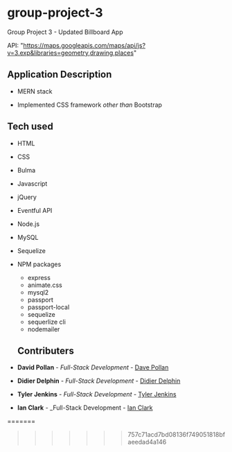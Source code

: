 # group-project-3
Group Project 3 - Updated Billboard App

API: "https://maps.googleapis.com/maps/api/js?v=3.exp&libraries=geometry,drawing,places"


## Application Description

*  MERN stack

*  Implemented CSS framework _other than_ Bootstrap

## Tech used

- HTML
- CSS
- Bulma
- Javascript
- jQuery
- Eventful API
- Node.js
- MySQL
- Sequelize
- NPM packages
  - express
  - animate.css
  - mysql2
  - passport
  - passport-local
  - sequelize
  - sequerlize cli
  - nodemailer
  
  ## Contributers

- **David Pollan** - _Full-Stack Development_ - [Dave Pollan](https://github.com/dp95000 "David Pollan")
- **Didier Delphin** - _Full-Stack Development_ - [Didier Delphin](https://github.com/Didier-D-crypto "Didier Delphin")
- **Tyler Jenkins** - _Full-Stack Development_ - [Tyler Jenkins](https://github.com/tdj03001 "Tyler Jenkins")
- **Ian Clark** - _Full-Stack Development - [Ian Clark](https://github.com/ianclark226 "Ian Clark")

  
=======
>>>>>>> 757c71acd7bd08136f749051818bfaeedad4a146
